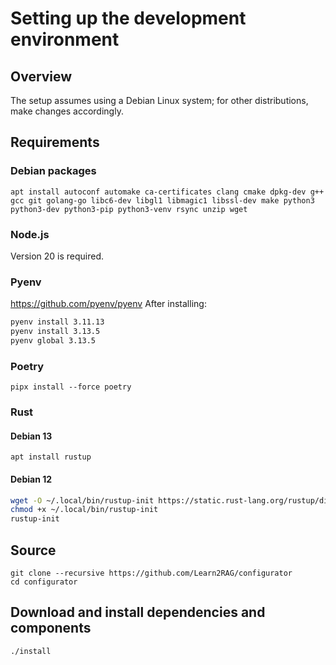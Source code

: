 # Setting up the development environment
## Overview
The setup assumes using a Debian Linux system; for other distributions, make changes accordingly.
## Requirements
### Debian packages
`apt install autoconf automake ca-certificates clang cmake dpkg-dev g++ gcc git golang-go libc6-dev libgl1 libmagic1 libssl-dev make python3 python3-dev python3-pip python3-venv rsync unzip wget`
### Node.js
Version 20 is required.
### Pyenv
https://github.com/pyenv/pyenv
After installing:
```sh
pyenv install 3.11.13
pyenv install 3.13.5
pyenv global 3.13.5
```
### Poetry
`pipx install --force poetry`
### Rust
#### Debian 13
`apt install rustup`
#### Debian 12
```sh
wget -O ~/.local/bin/rustup-init https://static.rust-lang.org/rustup/dist/x86_64-unknown-linux-gnu/rustup-init
chmod +x ~/.local/bin/rustup-init
rustup-init
```
## Source
```
git clone --recursive https://github.com/Learn2RAG/configurator
cd configurator
```
## Download and install dependencies and components
`./install`
